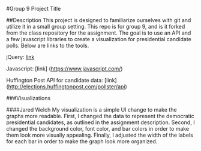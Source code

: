 #Group 9 Project Title

##Description
This project is designed to familiarize ourselves with git and utilize it in a small group setting. This repo is for group 9, and is it forked from the class repository for the assignment. The goal is to use an API and a few javascript libraries to create a visualization for presidential candidate polls. Below are links to the tools.

jQuery: [link](https://jquery.com/)

Javascript: [link] (https://www.javascript.com/)

Huffington Post API for candidate data: [link] (http://elections.huffingtonpost.com/pollster/api) 

###Visualizations

####Jared Welch
My visualization is a simple UI change to make the graphs more readable. First, I changed the data to represent the democratic presidential candidates, as outlined in the assignment description. Second, I changed the background color, font color, and bar colors in order to make them look more visually appealing. Finally, I adjusted the width of the labels for each bar in order to make the graph look more organized. 
